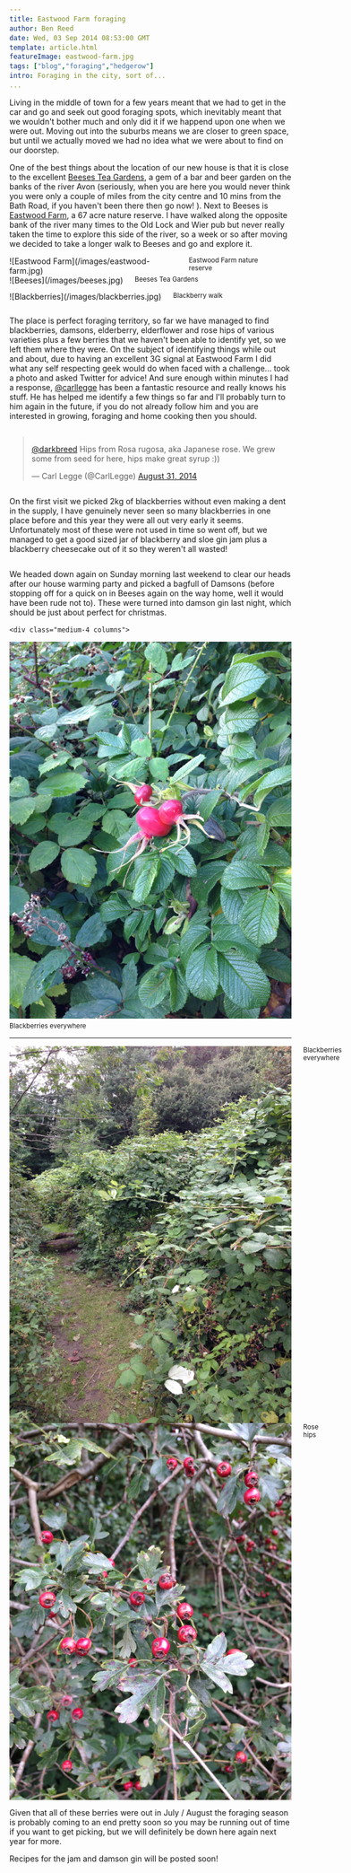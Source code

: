 ```yaml
---
title: Eastwood Farm foraging
author: Ben Reed
date: Wed, 03 Sep 2014 08:53:00 GMT
template: article.html
featureImage: eastwood-farm.jpg
tags: ["blog","foraging","hedgerow"]
intro: Foraging in the city, sort of...
... 
```


Living in the middle of town for a few years meant that we had to get in the car and go and seek out good foraging spots, which inevitably meant that we wouldn't bother much and only did it if we happend upon one when we were out. Moving out into the suburbs means we are closer to green space, but until we actually moved we had no idea what we were about to find on our doorstep.

One of the best things about the location of our new house is that it is close to the excellent [Beeses Tea Gardens](http://www.beeses.co.uk), a gem of a bar and beer garden on the banks of the river Avon (seriously, when you are here you would never think you were only a couple of miles from the city centre and 10 mins from the Bath Road, if you haven't been there then go now! ). Next to Beeses is [Eastwood Farm](https://www.google.co.uk/maps/place/Eastwood+Farm/@51.4425442,-2.5335064,17z/data=!4m2!3m1!1s0x48718f08d07ada7d:0x1b127110ce772368), a 67 acre nature reserve. I have walked along the opposite bank of the river many times to the Old Lock and Wier pub but never really taken the time to explore this side of the river,  so a week or so after moving we decided to take a longer walk to Beeses and go and explore it. 

<div class="row">
	<div class="medium-4 columns">
![Eastwood Farm](/images/eastwood-farm.jpg)
	<small>Eastwood Farm nature reserve</small>
	<hr />
	</div>
	<div class="medium-4 columns">
![Beeses](/images/beeses.jpg)
	<small>Beeses Tea Gardens</small>
	<hr />
	</div>
	<div class="medium-4 columns">
![Blackberries](/images/blackberries.jpg)
	<small>Blackberry walk</small>
	<hr />
	</div>
</div>

The place is perfect foraging territory, so far we have managed to find blackberries, damsons, elderberry, elderflower and rose hips of various varieties plus a few berries that we haven't been able to identify yet, so we left them where they were.  On the subject of identifying things while out and about, due to having an excellent 3G signal at Eastwood Farm I did what any self respecting geek would do when faced with a challenge... took a photo and asked Twitter for advice! And sure enough within minutes I had a response, [@carllegge](https://twitter.com/carllegge) has been a fantastic resource and really knows his stuff. He has helped me identify a few things so far and I'll probably turn to him again in the future, if you do not already follow him and you are interested in growing, foraging and home cooking then you should.

<div class="row">
	<div class="medium-6 columns">
		<blockquote class="twitter-tweet" lang="en"><p><a href="https://twitter.com/darkbreed">@darkbreed</a> Hips from Rosa rugosa, aka Japanese rose. We grew some from seed for here, hips make great syrup :))</p>&mdash; Carl Legge (@CarlLegge) <a href="https://twitter.com/CarlLegge/status/506040627503841280">August 31, 2014</a></blockquote>
		<script async src="//platform.twitter.com/widgets.js" charset="utf-8"></script>
	</div>
	<div class="medium-6 columns">
		<p>On the first visit we picked 2kg of blackberries without even making a dent in the supply, I have genuinely never seen so many blackberries in one place before and this year they were all out very early it seems. Unfortunately most of these were not used in time so went off, but we managed to get a good sized jar of blackberry and sloe gin jam plus a blackberry cheesecake out of it so they weren't all wasted!</p>
	</div>
</div>

We headed down again on Sunday morning last weekend to clear our heads after our house warming party and picked a bagfull of Damsons (before stopping off for a quick on in Beeses again on the way home, well it would have been rude not to). These were turned into damson gin last night, which should be just about perfect for christmas. 

<div class="row">
	
	<div class="medium-4 columns">
![Japanese Rose Hips](/images/japanese-hips.jpg)
	<small>Blackberries everywhere</small>
	<hr />
	</div>
	<div class="medium-4 columns">
![Blackberries](/images/blackberry-walk.jpg)
	<small>Blackberries everywhere</small>
	<hr />
	</div>
	<div class="medium-4 columns">
![Rose Hips](/images/rose-hips.jpg)
	<small>Rose hips</small>
	<hr />
	</div>
</div>

Given that all of these berries were out in July / August the foraging season is probably coming to an end pretty soon so you may be running out of time if you want to get picking, but we will definitely be down here again next year for more. 

Recipes for the jam and damson gin will be posted soon!